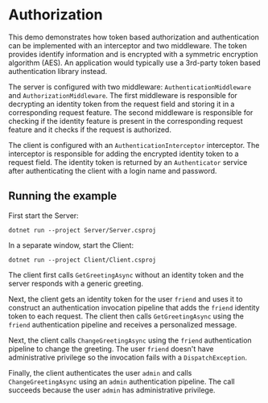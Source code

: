 # Authorization

This demo demonstrates how token based authorization and authentication can be implemented with an interceptor and two
middleware. The token provides identify information and is encrypted with a symmetric encryption algorithm (AES). An
application would typically use a 3rd-party token based authentication library instead.

The server is configured with two middleware: `AuthenticationMiddleware` and `AuthorizationMiddleware`. The first
middleware is responsible for decrypting an identity token from the request field and storing it in a corresponding
request feature. The second middleware is responsible for checking if the identity feature is present in the
corresponding request feature and it checks if the request is authorized.

The client is configured with an `AuthenticationInterceptor` interceptor. The interceptor is responsible for adding the
encrypted identity token to a request field. The identity token is returned by an `Authenticator` service after
authenticating the client with a login name and password.

## Running the example

First start the Server:

```shell
dotnet run --project Server/Server.csproj
```

In a separate window, start the Client:

```shell
dotnet run --project Client/Client.csproj
```

The client first calls `GetGreetingAsync` without an identity token and the server responds with a generic greeting.

Next, the client gets an identity token for the user `friend` and uses it to construct an authentication invocation
pipeline that adds the `friend` identity token to each request. The client then calls `GetGreetingAsync` using the
`friend` authentication pipeline and receives a personalized message.

Next, the client calls `ChangeGreetingAsync` using the `friend` authentication pipeline to change the greeting. The user `friend` doesn't have administrative privilege so the invocation fails with a `DispatchException`.

Finally, the client authenticates the user `admin` and calls `ChangeGreetingAsync` using an `admin` authentication
pipeline. The call succeeds because the user `admin` has administrative privilege.
